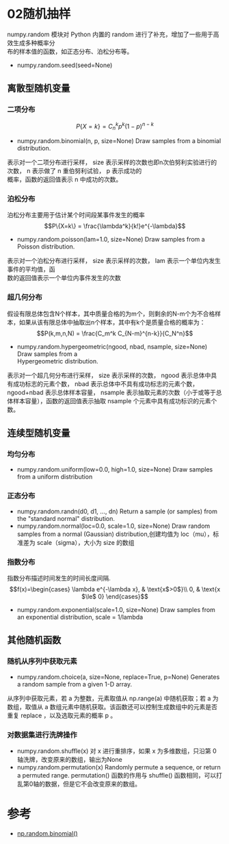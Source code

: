 # 02随机抽样
numpy.random 模块对 Python 内置的 random 进行了补充，增加了一些用于高效生成多种概率分<br />布的样本值的函数，如正态分布、泊松分布等。

- numpy.random.seed(seed=None) 


## 离散型随机变量
### 二项分布
$$P\{X=k\} = C_n^kp^k(1-p)^{n-k}$$

- numpy.random.binomial(n, p, size=None) Draw samples from a binomial distribution.

表示对一个二项分布进行采样， size 表示采样的次数也即n次伯努利实验进行的次数， n 表示做了 n 重伯努利试验， p 表示成功的<br />概率，函数的返回值表示 n 中成功的次数。

### 泊松分布
泊松分布主要用于估计某个时间段某事件发生的概率<br />$$P\{X=k\} = \frac{\lambda^k}{k!}e^{-\lambda}$$

- numpy.random.poisson(lam=1.0, size=None) Draw samples from a Poisson distribution.

表示对一个泊松分布进行采样， size 表示采样的次数， lam 表示一个单位内发生事件的平均值，函<br />数的返回值表示一个单位内事件发生的次数

### 超几何分布
假设有限总体包含N个样本，其中质量合格的为m个，则剩余的N-m个为不合格样本，如果从该有限总体中抽取出n个样本，其中有k个是质量合格的概率为：<br />$$P(k,m,n,N) = \frac{C_m^k C_{N-m}^{n-k}}{C_N^n}$$

- numpy.random.hypergeometric(ngood, nbad, nsample, size=None) Draw samples from a<br />Hypergeometric distribution.

表示对一个超几何分布进行采样， size 表示采样的次数， ngood 表示总体中具有成功标志的元素个数， nbad 表示总体中不具有成功标志的元素个数， ngood+nbad 表示总体样本容量， nsample 表示抽取元素的次数（小于或等于总体样本容量），函数的返回值表示抽取 nsample 个元素中具有成功标识的元素个数。

## 连续型随机变量

### 均匀分布

- numpy.random.uniform(low=0.0, high=1.0, size=None) Draw samples from a uniform distribution

### 正态分布

- numpy.random.randn(d0, d1, ..., dn) Return a sample (or samples) from the "standard normal" distribution.
- numpy.random.normal(loc=0.0, scale=1.0, size=None) Draw random samples from a normal (Gaussian) distribution,创建均值为 loc（mu），标准差为 scale（sigma），大小为 size 的数组

### 指数分布
指数分布描述时间发生的时间长度间隔.<br />$$f(x)=\begin{cases}
\lambda e^{-\lambda x},  & \text{x$>0$}\\
0, & \text{x $\le$ 0}
\end{cases}$$

- numpy.random.exponential(scale=1.0, size=None) Draw samples from an exponential distribution, scale = 1/lambda

## 其他随机函数
### 随机从序列中获取元素

- numpy.random.choice(a, size=None, replace=True, p=None) Generates a random sample from a given 1-D array.

从序列中获取元素，若 a 为整数，元素取值从 np.range(a) 中随机获取；若 a 为数组，取值从 a 数组元素中随机获取。该函数还可以控制生成数组中的元素是否重复 replace ，以及选取元素的概率 p 。
### 对数据集进行洗牌操作

- numpy.random.shuffle(x)  对 x 进行重排序，如果 x 为多维数组，只沿第 0 轴洗牌，改变原来的数组，输出为None
- numpy.random.permutation(x) Randomly permute a sequence, or return a permuted range.  permutation() 函数的作用与 shuffle() 函数相同，可以打乱第0轴的数据，但是它不会改变原来的数组。
# 参考

- [np.random.binomial()](https://blog.csdn.net/m0_37393514/article/details/81838308)
